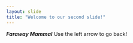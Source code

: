 ```yaml
---
layout: slide
title: "Welcome to our second slide!"
---
```

_**Faraway Mammal**_
Use the left arrow to go back!
